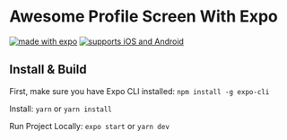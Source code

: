 # Awesome Profile Screen With Expo

[![made with expo](https://img.shields.io/badge/MADE%20WITH%20EXPO-000.svg?style=for-the-badge&logo=expo&labelColor=4630eb&logoWidth=20)](https://github.com/expo/expo) [![supports iOS and Android](https://img.shields.io/badge/Platforms-Native-4630EB.svg?style=for-the-badge&logo=EXPO&labelColor=000&logoColor=fff)](https://github.com/expo/expo)

## Install & Build

First, make sure you have Expo CLI installed: `npm install -g expo-cli`

Install: `yarn` or `yarn install`

Run Project Locally: `expo start` or `yarn dev`
